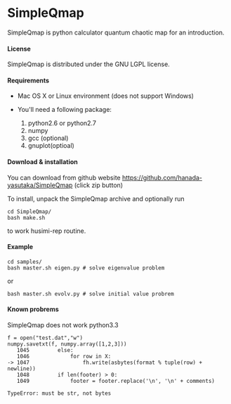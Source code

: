 # SimpleQmap

SimpleQmap is python calculator quantum chaotic map for an introduction.

#### License
SimpleQmap is distributed under the GNU LGPL license.

#### Requirements
* Mac OS X or Linux environment (does not support Windows)

* You'll need a following package:

	1. python2.6 or python2.7
	2. numpy
	3. gcc (optional)
	4. gnuplot(optioal)

#### Download & installation

You can download from github website
<https://github.com/hanada-yasutaka/SimpleQmap> (click zip button)

To install, unpack the SimpleQmap archive and optionally run 

	cd SimpleQmap/
	bash make.sh

to work husimi-rep routine.

#### Example

	cd samples/
	bash master.sh eigen.py # solve eigenvalue problem

or 

	bash master.sh evolv.py # solve initial value probrem

#### Known probrems
SimpleQmap does not work python3.3

	f = open("test.dat","w")
	numpy.savetxt(f, numpy.array([1,2,3]))
	   1045         else:
	   1046             for row in X:
	-> 1047                 fh.write(asbytes(format % tuple(row) + newline))
	   1048         if len(footer) > 0:
	   1049             footer = footer.replace('\n', '\n' + comments)

	TypeError: must be str, not bytes
